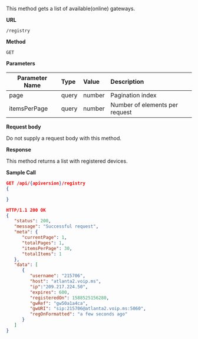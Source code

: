 This method gets a list of available(online) gateways.

**URL**

`/registry`

**Method**

`GET`

**Parameters**

| Parameter Name | Type   | Value | Description
| ---  | :--------- |  :--------- |  :--------- |
| page   |  query | number | Pagination index |
| itemsPerPage |  query | number | Number of elements per request |

**Request body**

Do not supply a request body with this method.

**Response**

This method returns a list with registered devices.

**Sample Call**

```json
GET /api/{apiversion}/registry
{

}

HTTP/1.1 200 OK
{
   "status": 200,
   "message": "Successful request",
   "meta": {
      "currentPage": 1,
      "totalPages": 1,
      "itemsPerPage": 30,
      "totalItems": 1
   },
   "data": [
      {
         "username": "215706",
         "host": "atlanta2.voip.ms",
         "ip":"209.217.224.50",
         "expires": 600,
         "registeredOn": 1588525156280,
         "gwRef": "gw50a1a4ca",
         "gwURI": "sip:215706@atlanta2.voip.ms:5060",
         "regOnFormatted": "a few seconds ago"
      }
   ]
}
```
